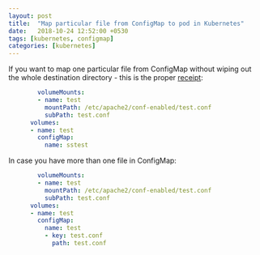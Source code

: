 ```yaml
---
layout: post
title:  "Map particular file from ConfigMap to pod in Kubernetes"
date:   2018-10-24 12:52:00 +0530
tags: [kubernetes, configmap]
categories: [kubernetes]
---
```

If you want to map one particular file from ConfigMap without wiping out the whole destination directory - this is the proper [receipt][receipt]:
```yaml
        volumeMounts:
        - name: test
          mountPath: /etc/apache2/conf-enabled/test.conf
          subPath: test.conf
      volumes:
      - name: test
        configMap:
          name: sstest
```

In case you have more than one file in ConfigMap:

```yaml
        volumeMounts:
        - name: test
          mountPath: /etc/apache2/conf-enabled/test.conf
          subPath: test.conf
      volumes:
      - name: test
        configMap:
          name: test
          - key: test.conf
            path: test.conf
```

[receipt]: https://stackoverflow.com/questions/44325048/kubernetes-configmap-only-one-file

